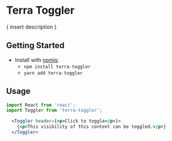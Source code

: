 # Terra Toggler

{ insert description }

## Getting Started

- Install with [npmjs](https://www.npmjs.com):
  - `npm install terra-toggler`
  - `yarn add terra-toggler`

## Usage

```jsx
import React from 'react';
import Toggler from 'terra-toggler';

  <Toggler header={<p>Click to toggle</p>}>
    {<p>This visibility of this content can be toggled.</p>}
  </Toggler>
```
